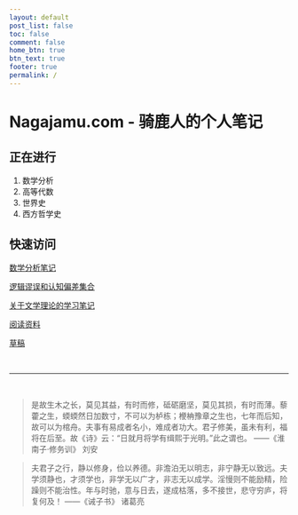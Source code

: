 ```yaml
---
layout: default
post_list: false
toc: false
comment: false
home_btn: true
btn_text: true
footer: true
permalink: /
---
```


# Nagajamu.com - 骑鹿人的个人笔记

## 正在进行

1. 数学分析
2. 高等代数
3. 世界史
4. 西方哲学史

## 快速访问

[数学分析笔记]({{site.url}}/mathematics/2-数学分析/)

[逻辑谬误和认知偏差集合]({{site.url}}/posts/cognitive-bias-and-logical-fallacy/)

[关于文学理论的学习笔记]({{site.url}}/literature/literary-theory-notes/)

[阅读资料]({{site.url}}/pages/readings/)

[草稿]({{site.url}}/pages/drafts/)

<br>

***

<br>

> 是故生木之长，莫见其益，有时而修，砥砺磨坚，莫见其损，有时而薄。藜藿之生，蝡蝡然日加数寸，不可以为栌栋；楩柟豫章之生也，七年而后知，故可以为棺舟。夫事有易成者名小，难成者功大。君子修美，虽未有利，福将在后至。故《诗》云：“日就月将学有缉熙于光明。”此之谓也。    ——《淮南子·修务训》 刘安


> 夫君子之行，静以修身，俭以养德。非澹泊无以明志，非宁静无以致远。夫学须静也，才须学也，非学无以广才，非志无以成学。淫慢则不能励精，险躁则不能治性。年与时驰，意与日去，遂成枯落，多不接世，悲守穷庐，将复何及！  ——《诫子书》 诸葛亮